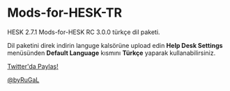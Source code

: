 # Mods-for-HESK-TR
HESK 2.7.1 Mods-for-HESK RC 3.0.0 türkçe dil paketi.

Dil paketini direk indirin languge kalsörüne upload edin <i class="icon-cog"></i>**Help Desk Settings** menüsünden **Default Language** kısmını **Türkçe** yaparak kullanabilirsiniz.

[Twitter'da Paylaş!](https://twitter.com/intent/tweet?url=https://github.com/Ehliman/Mods-for-HESK-TR&text=Mods-for-HESK-TR&via=byRuGaL&hashtags=#modsforhesktr)



[@byRuGaL](https://twitter.com/byRuGaL)


